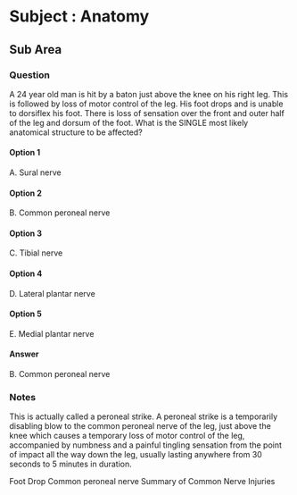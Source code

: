 # Subject : Anatomy

## Sub Area

### Question

A 24 year old man is hit by a baton just above the knee on his right leg. This is followed by loss of motor control of the leg. His foot drops and is unable to dorsiflex his foot. There is loss of sensation over the front and outer half of the leg and dorsum of the foot. What is the SINGLE most likely anatomical structure to be affected?

#### Option 1

A. Sural nerve

#### Option 2

B. Common peroneal nerve

#### Option 3

C. Tibial nerve

#### Option 4

D. Lateral plantar nerve

#### Option 5

E. Medial plantar nerve

#### Answer

B. Common peroneal nerve


### Notes

This is actually called a peroneal strike. A peroneal strike is a temporarily disabling blow to the common peroneal nerve of the leg, just above the knee which causes a temporary loss of motor control of the leg, accompanied by numbness and a painful tingling sensation from the point of impact all the way down the leg, usually lasting anywhere from 30 seconds to 5 minutes in duration.

Foot Drop
Common peroneal nerve
Summary of Common Nerve Injuries
